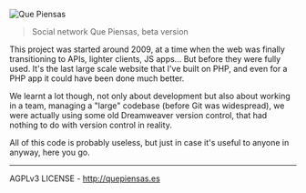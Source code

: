 ![Que Piensas](http://static.quepiensas.es/img/logo/logo.png "Que Piensas")

> Social network Que Piensas, beta version

This project was started around 2009, at a time when the web was finally transitioning to APIs, lighter clients, JS apps... But before they were fully used. It's the last large scale website that I've built on PHP, and even for a PHP app it could have been done much better.

We learnt a lot though, not only about development but also about working in a team, managing a "large" codebase (before Git was widespread), we were actually using some old Dreamweaver version control, that had nothing to do with version control in reality.

All of this code is probably useless, but just in case it's useful to anyone in anyway, here you go.

- - - -
AGPLv3 LICENSE - http://quepiensas.es
